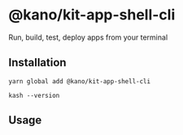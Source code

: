 # @kano/kit-app-shell-cli

Run, build, test, deploy apps from your terminal

## Installation

```
yarn global add @kano/kit-app-shell-cli

kash --version
```

## Usage
